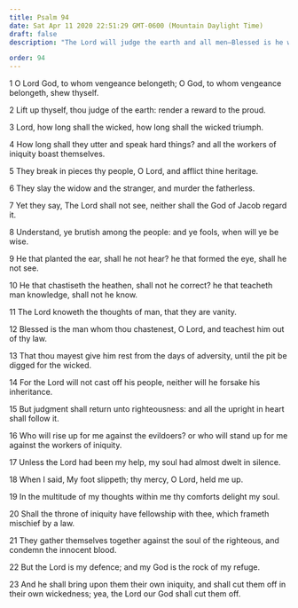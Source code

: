 ```yaml
---
title: Psalm 94
date: Sat Apr 11 2020 22:51:29 GMT-0600 (Mountain Daylight Time)
draft: false
description: "The Lord will judge the earth and all men—Blessed is he whom the Lord teaches and chastens—The Lord will not forsake His people, but He will cut off the wicked."

order: 94
---
```

    
1 O Lord God, to whom vengeance belongeth; O God, to whom vengeance belongeth, shew thyself.

2 Lift up thyself, thou judge of the earth: render a reward to the proud.

3 Lord, how long shall the wicked, how long shall the wicked triumph.

4 How long shall they utter and speak hard things? and all the workers of iniquity boast themselves.

5 They break in pieces thy people, O Lord, and afflict thine heritage.

6 They slay the widow and the stranger, and murder the fatherless.

7 Yet they say, The Lord shall not see, neither shall the God of Jacob regard it.

8 Understand, ye brutish among the people: and ye fools, when will ye be wise.

9 He that planted the ear, shall he not hear? he that formed the eye, shall he not see.

10 He that chastiseth the heathen, shall not he correct? he that teacheth man knowledge, shall not he know.

11 The Lord knoweth the thoughts of man, that they are vanity.

12 Blessed is the man whom thou chastenest, O Lord, and teachest him out of thy law.

13 That thou mayest give him rest from the days of adversity, until the pit be digged for the wicked.

14 For the Lord will not cast off his people, neither will he forsake his inheritance.

15 But judgment shall return unto righteousness: and all the upright in heart shall follow it.

16 Who will rise up for me against the evildoers? or who will stand up for me against the workers of iniquity.

17 Unless the Lord had been my help, my soul had almost dwelt in silence.

18 When I said, My foot slippeth; thy mercy, O Lord, held me up.

19 In the multitude of my thoughts within me thy comforts delight my soul.

20 Shall the throne of iniquity have fellowship with thee, which frameth mischief by a law.

21 They gather themselves together against the soul of the righteous, and condemn the innocent blood.

22 But the Lord is my defence; and my God is the rock of my refuge.

23 And he shall bring upon them their own iniquity, and shall cut them off in their own wickedness; yea, the Lord our God shall cut them off.

